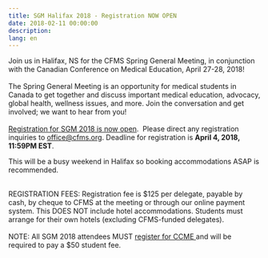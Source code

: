 ```yaml
---
title: SGM Halifax 2018 - Registration NOW OPEN
date: 2018-02-11 00:00:00
description:
lang: en
---
```


Join us in Halifax, NS for the CFMS Spring General Meeting, in conjunction with the Canadian Conference on Medical Education, April 27-28, 2018!&nbsp;<br><br>The Spring General Meeting is an opportunity for medical students in Canada to get together and discuss important medical education, advocacy, global health, wellness issues, and more. Join the conversation and get involved; we want to hear from you!&nbsp;<br><br>[Registration for SGM 2018 is now open](https://www.surveymonkey.com/r/CFMSSGM2018). &nbsp;Please direct any registration inquiries to office@cfms.org. Deadline for registration is&nbsp;**April 4, 2018, 11:59PM EST**.&nbsp;

This will be a busy weekend in Halifax so booking accommodations ASAP is recommended.

<br>REGISTRATION FEES: Registration fee is $125 per delegate, payable by cash, by cheque to CFMS at the meeting or through our online payment system. This DOES NOT include hotel accommodations. Students must arrange for their own hotels (excluding CFMS-funded delegates).&nbsp;<br><br>NOTE: All SGM 2018 attendees MUST&nbsp;[register for CCME&nbsp;](https://events.myconferencesuite.com/CCME_Delegate_Registration/reg/landing)and will be required to pay a $50 student fee.
